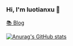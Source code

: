 ### Hi, I'm luotianxu 👋

[📚 Blog](https://luotianxu1.github.io/)

[![Anurag's GitHub stats](https://github-readme-stats.vercel.app/api?username=luotianxu1)](https://github.com/anuraghazra/github-readme-stats)
